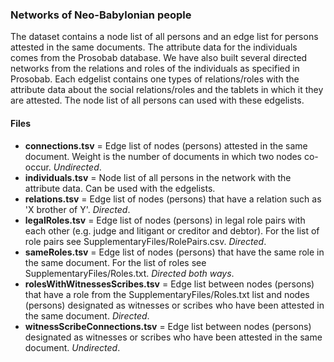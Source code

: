 ### Networks of Neo-Babylonian people

The dataset contains a node list of all persons and an edge list for persons attested in the same documents. The attribute data for the individuals comes from the Prosobab database. We have also built several directed networks from the relations and roles of the individuals as specified in Prosobab. Each edgelist contains one types of relations/roles with the attribute data about the social relations/roles and the tablets in which it they are attested. The node list of all persons can used with these edgelists.

#### Files
- **connections.tsv** = Edge list of nodes (persons) attested in the same document. Weight is the number of documents in which two nodes co-occur. _Undirected_.
- **individuals.tsv** = Node list of all persons in the network with the attribute data. Can be used with the edgelists.
- **relations.tsv** = Edge list of nodes (persons) that have a relation such as 'X brother of Y'. _Directed_.
- **legalRoles.tsv** = Edge list of nodes (persons) in legal role pairs with each other (e.g. judge and litigant or creditor and debtor). For the list of role pairs see SupplementaryFiles/RolePairs.csv. _Directed_.
- **sameRoles.tsv** = Edge list of nodes (persons) that have the same role in the same document. For the list of roles see SupplementaryFiles/Roles.txt. _Directed both ways_.
- **rolesWithWitnessesScribes.tsv** = Edge list between nodes (persons) that have a role from the SupplementaryFiles/Roles.txt list and nodes (persons) designated as witnesses or scribes who have been attested in the same document. _Directed_.
- **witnessScribeConnections.tsv** = Edge list between nodes (persons) designated as witnesses or scribes who have been attested in the same document. _Undirected_.
